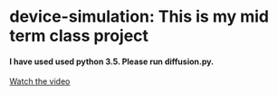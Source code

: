# device-simulation: This is my mid term class project
#### I have used used python 3.5. Please run diffusion.py.  
[Watch the video](https://www.youtube.com/watch?v=ImizMDOYCsc&feature=youtu.be)


